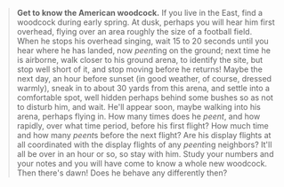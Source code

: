 > **Get to know the American woodcock.** If you live in the East, find a
> woodcock during early spring. At dusk, perhaps you will hear him first
> overhead, flying over an area roughly the size of a football field.
> When he stops his overhead singing, wait 15 to 20 seconds until you
> hear where he has landed, now *peent*ing on the ground; next time he
> is airborne, walk closer to his ground arena, to identify the site,
> but stop well short of it, and stop moving before he returns! Maybe
> the next day, an hour before sunset (in good weather, of course,
> dressed warmly), sneak in to about 30 yards from this arena, and
> settle into a comfortable spot, well hidden perhaps behind some bushes
> so as not to disturb him, and wait. He'll appear soon, maybe walking
> into his arena, perhaps flying in. How many times does he *peent*, and
> how rapidly, over what time period, before his first flight? How much
> time and how many *peent*s before the next flight? Are his display
> flights at all coordinated with the display flights of any *peent*ing
> neighbors? It'll all be over in an hour or so, so stay with him. Study
> your numbers and your notes and you will have come to know a whole new
> woodcock. Then there's dawn! Does he behave any differently then?
